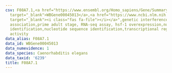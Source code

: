 ```yaml
---
csv: F08A7.1,<a href="https://www.ensembl.org/Homo_sapiens/Gene/Summary?db=core;g=WBGene00045013"
  target="_blank">WBGene00045013</a>,<a href="https://www.ncbi.nlm.nih.gov/pubmed/30894454"
  target="_blank"><i class="fas fa-file"></i></a>",genetic interference,functional
  association,prime adult stage, RNA-seq assay, hsf-1 overexpression,nucleotide sequence
  identification,nucleotide sequence identification,transcriptional regulation,up-regulates
  activity
data_alias: F08A7.1
data_id: WBGene00045013
data_numevidence: 1
data_species: Caenorhabditis elegans
data_taxid: '6239'
title: F08A7.1
---
```

